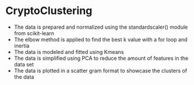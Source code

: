 # CryptoClustering

- The data is prepared and normalized using the standardscaler() module from scikit-learn
- The elbow method is applied to find the best k value with a for loop and inertia
- The data is modeled and fitted using Kmeans
- The data is simplified using PCA to reduce the amount of features in the data set
- The data is plotted in a scatter gram format to showcase the clusters of the data